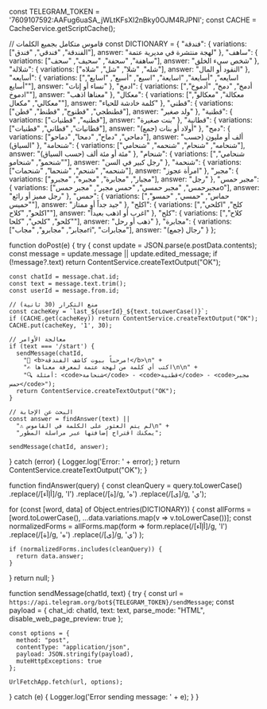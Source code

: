 const TELEGRAM_TOKEN = '7609107592:AAFug6uaSA_jWLtKFsXI2nBky0OJM4RJPNI';
const CACHE = CacheService.getScriptCache();

// قاموس متكامل بجميع الكلمات
const DICTIONARY = {
  "فندقة": {
    variations: ["الفندقة", "فندقي", "فندق"],
    answer: "لهجة منتشرة في مديرية عتمة"
  },
  "ساهف": {
    variations: ["ساهفة", "سحفة", "سحيف", "سحف"],
    answer: "شخص سيء الخلق"
  },
  "شلالة": {
    variations: ["شله", "شلا", "شل", "شلاه"],
    answer: "النقود أو المال"
  },
  "أسايعه": {
    variations: ["اسايعه", "أسايعة", "اسايعة", "اسيع", "أسيع", "اسايع", "أسايع"],
    answer: "نساء أو إناث"
  },
  "ادمخ": {
    variations: ["أدمخ", "دمخ", "أدموخ", "ادموخ"],
    answer: "معناها اذهب"
  },
  "معكال": {
    variations: ["معكالة", "معكالو", "معكالي", "مكعال"],
    answer: "كلمة خادشة للحياء"
  },
  "قطني": {
    variations: ["قطنطجي", "قطنوج", "قطنط", "قطن"],
    answer: "ولد صغير"
  },
  "قطنية": {
    variations: ["قطنيه", "قطنيات"],
    answer: "بنت صغيرة"
  },
  "قطانية": {
    variations: ["قطانيات", "قطاني", "قطنيات"],
    answer: "أولاد أو بنات (جمع)"
  },
  "دمح": {
    variations: ["دماحي", "دماح", "دمحا", "دماحو"],
    answer: "ألف أو مليون (حسب السياق)"
  },
  "شنحامة": {
    variations: ["شنحامه", "شنحام", "شنحمه", "شنحامي"],
    answer: "مئة أو مئة ألف (حسب السياق)"
  },
  "شنحام": {
    variations: ["شنحامي", "شنحمو", "شنحامو"],
    answer: "رجل كبير في السن"
  },
  "شنحمة": {
    variations: ["شنحمه", "شنحم", "شنحما", "شنحمات"],
    answer: "امرأة عجوز"
  },
  "مجبر": {
    variations: ["مجبار", "مجابرة", "مجبره", "مجبرو"],
    answer: "رجل"
  },
  "مجبر حمس": {
    variations: ["مجبرحمس", "مجبر حمسي", "حمس مجبر", "مجبر حمسo"],
    answer: "رجل مميز أو رائع"
  },
  "حمس": {
    variations: ["حماس", "حمسي", "حمسو", "حميس"],
    answer: "جيد جداً أو ممتاز"
  },
  "اكلح": {
    variations: ["كلح", "اكلحي", "اكلحو", "كلاح"],
    answer: "اغرب أو اذهب بعيداً"
  },
  "كلح": {
    variations: ["كلاح", "كلحو", "كلحي", "كلحا"],
    answer: "ذهب أو رحل"
  },
  "مجابرة": {
    variations: ["مجابر", "مجابرو", "مجابri", "مجابرات"],
    answer: "رجال (جمع)"
  }
};

function doPost(e) {
  try {
    const update = JSON.parse(e.postData.contents);
    const message = update.message || update.edited_message;
    if (!message?.text) return ContentService.createTextOutput("OK");
    
    const chatId = message.chat.id;
    const text = message.text.trim();
    const userId = message.from.id;

    // منع التكرار (30 ثانية)
    const cacheKey = `last_${userId}_${text.toLowerCase()}`;
    if (CACHE.get(cacheKey)) return ContentService.createTextOutput("OK");
    CACHE.put(cacheKey, '1', 30);

    // معالجة الأوامر
    if (text === '/start') {
      sendMessage(chatId, 
        "🏮 <b>مرحباً ببوت كاشف الفندقة!</b>\n" +
        "✍️ اكتب أي كلمة من لهجة عتمة لمعرفة معناها\n\n" +
        "🔍 أمثلة: <code>شنحامة</code> - <code>قطنية</code> - <code>مجبر حمس</code>");
      return ContentService.createTextOutput("OK");
    }

    // البحث عن الإجابة
    const answer = findAnswer(text) || 
      "⚠️ لم يتم العثور على الكلمة في القاموس\n" +
      "يمكنك اقتراح إضافتها عبر مراسلة المطور";
    
    sendMessage(chatId, answer);

  } catch (error) {
    Logger.log('Error: ' + error);
  }
  return ContentService.createTextOutput("OK");
}

function findAnswer(query) {
  const cleanQuery = query.toLowerCase()
    .replace(/[أإآء]/g, 'ا')
    .replace(/[ة]/g, 'ه')
    .replace(/[ى]/g, 'ي');
  
  for (const [word, data] of Object.entries(DICTIONARY)) {
    const allForms = [word.toLowerCase(), ...data.variations.map(v => v.toLowerCase())];
    const normalizedForms = allForms.map(form => 
      form.replace(/[أإآء]/g, 'ا')
          .replace(/[ة]/g, 'ه')
          .replace(/[ى]/g, 'ي')
    );
    
    if (normalizedForms.includes(cleanQuery)) {
      return data.answer;
    }
  }
  return null;
}

function sendMessage(chatId, text) {
  try {
    const url = `https://api.telegram.org/bot${TELEGRAM_TOKEN}/sendMessage`;
    const payload = {
      chat_id: chatId,
      text: text,
      parse_mode: "HTML",
      disable_web_page_preview: true
    };
    
    const options = {
      method: "post",
      contentType: "application/json",
      payload: JSON.stringify(payload),
      muteHttpExceptions: true
    };
    
    UrlFetchApp.fetch(url, options);
  } catch (e) {
    Logger.log('Error sending message: ' + e);
  }
}
